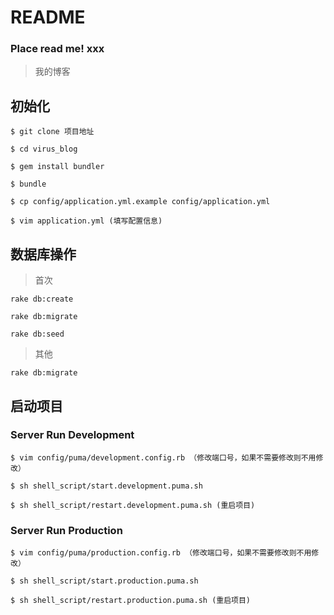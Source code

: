 # README

### Place read me! xxx

> 我的博客


## 初始化

`$ git clone 项目地址` 

`$ cd virus_blog`

`$ gem install bundler`

`$ bundle`

`$ cp config/application.yml.example config/application.yml`

`$ vim application.yml (填写配置信息)`



## 数据库操作

  > 首次
  
  `rake db:create`
  
  `rake db:migrate`
  
  `rake db:seed`

   > 其他
   
   `rake db:migrate`
  
## 启动项目

### Server Run Development

`$ vim config/puma/development.config.rb （修改端口号，如果不需要修改则不用修改）`

`$ sh shell_script/start.development.puma.sh`

`$ sh shell_script/restart.development.puma.sh (重启项目)`


### Server Run Production

`$ vim config/puma/production.config.rb （修改端口号，如果不需要修改则不用修改）`

`$ sh shell_script/start.production.puma.sh`

`$ sh shell_script/restart.production.puma.sh (重启项目)`
